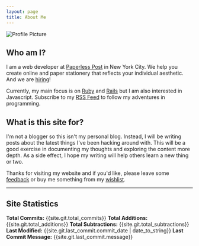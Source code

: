 ```yaml
---
layout: page
title: About Me
---
```


<div class="profile-picture">
  <img src="https://1.gravatar.com/avatar/2341c25ab7f4284c4c3d991b5318f8ad?d=https%3A%2F%2Fidenticons.github.com%2Fa8adfc15ac1e7baf833fab9d42a2bcd5.png&r=x&s=150" alt="Profile Picture" />
</div>

## Who am I?
I am a web developer at [Paperless Post] in New York City. We help you create online and paper stationery that reflects your individual aesthetic. And we are [hiring]!

Currently, my main focus is on [Ruby] and [Rails] but I am also interested in Javascript. Subscribe to my [RSS Feed] to follow my adventures in programming.

## What is this site for?
I'm not a blogger so this isn't my personal blog. Instead, I will be writing posts about the latest things I've been hacking around with. This will be a good exercise in documenting my thoughts and exploring the content more depth. As a side effect, I hope my writing will help others learn a new thing or two.

Thanks for visiting my website and if you'd like, please leave some [feedback] or buy me something from my [wishlist].

---

## Site Statistics
**Total Commits:** {{site.git.total_commits}}
**Total Additions:** {{site.git.total_additions}}
**Total Subtractions:** {{site.git.total_subtractions}}
**Last Modified:** {{site.git.last_commit.commit_date | date_to_string}}
**Last Commit Message:** {{site.git.last_commit.message}}

[Paperless Post]: http://paperlesspost.com
[hiring]: http://www.paperlesspost.com/about/jobs
[Ruby]: http://ruby-lang.org/
[RSS Feed]: atom.xml
[Rails]: http://rubyonrails.org/
[feedback]: https://github.com/ivantsepp/ivantsepp.github.io/issues/new
[wishlist]: http://amzn.com/w/2FR82WMFJK9YE

